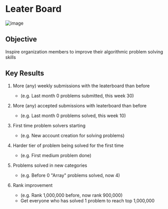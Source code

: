# Leater Board
![image](https://github.com/JakeRoggenbuck/leaterboard/assets/35516367/0320b18e-7f08-4d6f-91d1-ea1bb9481025)


## Objective

Inspire organization members to improve their algorithmic problem solving skills


## Key Results

1. More (any) weekly submissions with the leaterboard than before
    - (e.g. Last month 0 problems submitted, this week 30)

2. More (any) accepted submissions with leaterboard than before
    - (e.g. Last month 0 problems solved, this week 10)

3. First time problem solvers starting
    - (e.g. New account creation for solving problems)

4. Harder tier of problem being solved for the first time
    - (e.g. First medium problem done)

5. Problems solved in new categories
    - (e.g. Before 0 "Array" problems solved, now 4)

6. Rank improvement
    - (e.g. Rank 1,000,000 before, now rank 900,000)
    - Get everyone who has solved 1 problem to reach top 1,000,000
